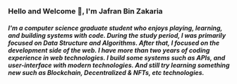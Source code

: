 ### Hello and Welcome 👋, I'm Jafran Bin Zakaria

##### I'm a computer science graduate student who enjoys playing, learning, and building systems with code. During the study period, I was primarily focused on Data Structure and Algorithms. After that, I focused on the development side of the web. I have more than two years of coding experience in web technologies. I build some systems such as APIs, and user-interface with modern technologies. And still try learning something new such as Blockchain, Decentralized & NFTs, etc technologies.

